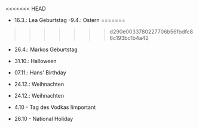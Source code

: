 <<<<<<< HEAD
- 16.3.: Lea Geburtstag
 -9.4.: Ostern
=======
>>>>>>> d290e0033780227706b56fbdfc86c193bc1b4a42
- 26.4.: Markos Geburtstag
- 31.10.: Halloween
- 07.11.: Hans' Birthday
- 24.12.: Weihnachten
- 24.12.: Weihnachten
- 4.10 - Tag des Vodkas !important

- 26.10 - National Holiday